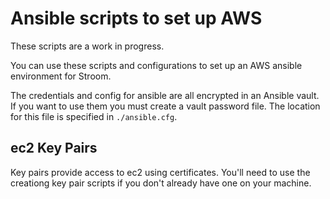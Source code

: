 # Ansible scripts to set up AWS 

These scripts are a work in progress.

You can use these scripts and configurations to set up an AWS ansible environment for Stroom. 

The credentials and config for ansible are all encrypted in an Ansible vault. If you want to use them you must create a vault password file. The location for this file is specified in `./ansible.cfg`. 

## ec2 Key Pairs
Key pairs provide access to ec2 using certificates. You'll need to use the creationg key pair scripts if you don't already have one on your machine. 
